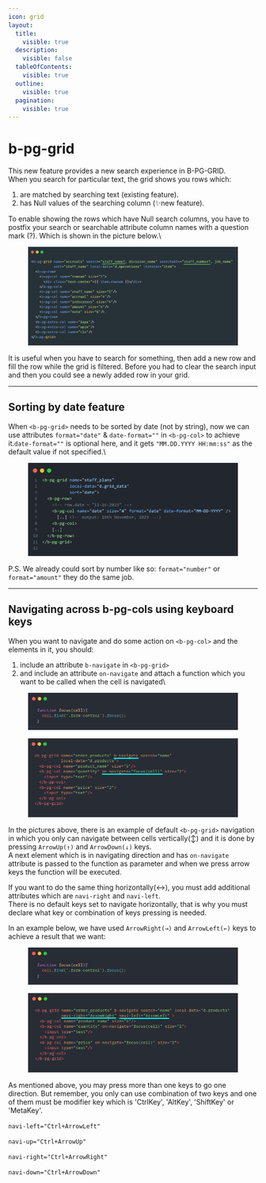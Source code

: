 ```yaml
---
icon: grid
layout:
  title:
    visible: true
  description:
    visible: false
  tableOfContents:
    visible: true
  outline:
    visible: true
  pagination:
    visible: true
---
```


# b-pg-grid

This new feature provides a new search experience in B-PG-GRID.\
When you search for particular text, the grid shows you rows which:

1. are matched by searching text (existing feature).
2. has Null values of the searching column (✨new feature).

To enable showing the rows which have Null search columns, you have to postfix your search or searchable attribute column names with a question mark (?). Which is shown in the picture below.\


<figure><img src="../../.gitbook/assets/image (5).png" alt=""><figcaption></figcaption></figure>

It is useful when you have to search for something, then add a new row and fill the row while the grid is filtered. Before you had to clear the search input and then you could see a newly added row in your grid.

***

## Sorting by date feature

When `<b-pg-grid>` needs to be sorted by date (not by string), now we can use attributes `format="date"` & `date-format=""` in `<b-pg-col>` to achieve it.`date-format=""` is optional here, and it gets `"MM.DD.YYYY HH:mm:ss"` as the default value if not specified.\


<figure><img src="../../.gitbook/assets/image (6).png" alt=""><figcaption></figcaption></figure>

P.S. We already could sort by number like so: `format="number"` or `format="amount"` they do the same job.

***

## Navigating across b-pg-cols using keyboard keys

When you want to navigate and do some action on `<b-pg-col>` and the elements in it, you should:

1. include an attribute `b-navigate` in `<b-pg-grid>`
2. and include an attribute `on-navigate` and attach a function which you want to be called when the cell is navigated\


<figure><img src="../../.gitbook/assets/image (7).png" alt=""><figcaption></figcaption></figure>

<figure><img src="../../.gitbook/assets/image (8).png" alt=""><figcaption></figcaption></figure>

In the pictures above, there is an example of default `<b-pg-grid>` navigation in which you only can navigate between cells vertically(↕) and it is done by pressing `ArrowUp(↑)` and `ArrowDown(↓)` keys.\
A next element which is in navigating direction and has `on-navigate` attribute is passed to the function as parameter and when we press arrow keys the function will be executed.

If you want to do the same thing horizontally(↔), you must add additional attributes which are `navi-right` and `navi-left`.\
There is no default keys set to navigate horizontally, that is why you must declare what key or combination of keys pressing is needed.

In an example below, we have used `ArrowRight(→)` and `ArrowLeft(←)` keys to achieve a result that we want:

<figure><img src="../../.gitbook/assets/image (9).png" alt=""><figcaption></figcaption></figure>

<figure><img src="../../.gitbook/assets/image (10).png" alt=""><figcaption></figcaption></figure>

As mentioned above, you may press more than one keys to go one direction. But remember, you only can use combination of two keys and one of them must be modifier key which is 'CtrlKey', 'AltKey', 'ShiftKey' or 'MetaKey'.

`navi-left="Ctrl+ArrowLeft"`

`navi-up="Ctrl+ArrowUp"`

`navi-right="Ctrl+ArrowRight"`

`navi-down="Ctrl+ArrowDown"`

